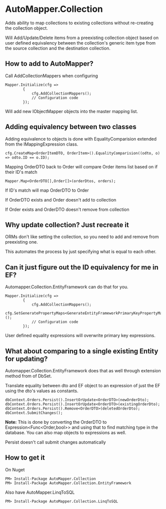 
AutoMapper.Collection
================================
Adds ability to map collections to existing collections without re-creating the collection object.

Will Add/Update/Delete items from a preexisting collection object based on user defined equivalency between the collection's generic item type from the source collection and the destination collection.

How to add to AutoMapper?
--------------------------------
Call AddCollectionMappers when configuring

	Mapper.Initialize(cfg =>
            {
                cfg.AddCollectionMappers();
				// Configuration code
            });
Will add new IObjectMapper objects into the master mapping list.

Adding equivalency between two classes
--------------------------------
Adding equivalence to objects is done with EqualityComparision extended from the IMappingExpression class.

	cfg.CreateMap<OrderItemDTO, OrderItem>().EqualityComparision((odto, o) => odto.ID == o.ID);
Mapping OrderDTO back to Order will compare Order items list based on if their ID's match

	Mapper.Map<OrderDTO[],Order[]>(orderDtos, orders);
If ID's match will map OrderDTO to Order

If OrderDTO exists and Order doesn't add to collection

If Order exists and OrderDTO doesn't remove from collection

Why update collection?  Just recreate it 
-------------------------------
ORMs don't like setting the collection, so you need to add and remove from preexisting one.

This automates the process by just specifying what is equal to each other.

Can it just figure out the ID equivalency for me in EF?
-------------------------------
Automapper.Collection.EntityFramework can do that for you.
	
	Mapper.Initialize(cfg =>
            {
                cfg.AddCollectionMappers();
                cfg.SetGeneratePropertyMaps<GenerateEntityFrameworkPrimaryKeyPropertyMaps<DB>>();
				// Configuration code
            });
User defined equality expressions will overwrite primary key expressions.

What about comparing to a single existing Entity for updating?
--------------------------------
Automapper.Collection.EntityFramework does that as well through extension method from of DbSet<TEntity>.

Translate equality between dto and EF object to an expression of just the EF using the dto's values as constants.

	dbContext.Orders.Persist().InsertOrUpdate<OrderDTO>(newOrderDto);
	dbContext.Orders.Persist().InsertOrUpdate<OrderDTO>(existingOrderDto);
	dbContext.Orders.Persist().Remove<OrderDTO>(deletedOrderDto);
	dbContext.SubmitChanges();
**Note:** This is done by converting the OrderDTO to Expression<Func<Order,bool>> and using that to find matching type in the database.  You can also map objects to expressions as well.

Persist doesn't call submit changes automatically

How to get it
--------------------------------
On Nuget

	PM> Install-Package AutoMapper.Collection
	PM> Install-Package AutoMapper.Collection.EntityFramework
Also have AutoMapper.LinqToSQL

	PM> Install-Package AutoMapper.Collection.LinqToSQL